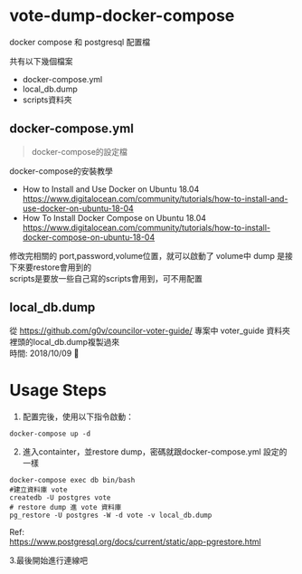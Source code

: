 # vote-dump-docker-compose

docker compose 和 postgresql 配置檔

共有以下幾個檔案
* docker-compose.yml
* local_db.dump
* scripts資料夾


## docker-compose.yml

> docker-compose的設定檔

docker-compose的安裝教學

* How to Install and Use Docker on Ubuntu 18.04  
https://www.digitalocean.com/community/tutorials/how-to-install-and-use-docker-on-ubuntu-18-04
* How To Install Docker Compose on Ubuntu 18.04  
https://www.digitalocean.com/community/tutorials/how-to-install-docker-compose-on-ubuntu-18-04

修改完相關的 port,password,volume位置，就可以啟動了 volume中 dump 是接下來要restore會用到的  
scripts是要放一些自己寫的scripts會用到，可不用配置

## local_db.dump
從 https://github.com/g0v/councilor-voter-guide/
專案中 voter_guide 資料夾裡頭的local_db.dump複製過來  
時間: 2018/10/09

# Usage Steps

1. 配置完後，使用以下指令啟動：

```shell
docker-compose up -d
```

2. 進入containter，並restore dump，密碼就跟docker-compose.yml 設定的一樣

```shell
docker-compose exec db bin/bash
#建立資料庫 vote
createdb -U postgres vote
# restore dump 進 vote 資料庫
pg_restore -U postgres -W -d vote -v local_db.dump
```

Ref:  
https://www.postgresql.org/docs/current/static/app-pgrestore.html


3.最後開始進行連線吧

